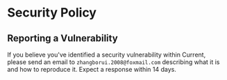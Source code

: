 # Security Policy

## Reporting a Vulnerability

If you believe you've identified a security vulnerability within Current, please send an email to `zhangborui.2008@foxmail.com` describing what it is and how to reproduce it. Expect a response within 14 days.
